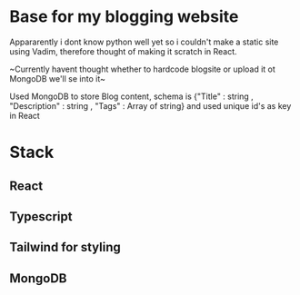 # Base for my blogging website

Appararently i dont know python well yet so i couldn't make 
a static site using Vadim, therefore thought of making it scratch
in React.

~Currently havent thought whether to hardcode blogsite  or upload it ot MongoDB
we'll se into it~

Used MongoDB to store Blog content, schema is {"Title" : string , "Description" : string , "Tags" : Array of string}
and used unique id's as key in React

# Stack

## React
## Typescript
## Tailwind for styling
## MongoDB
